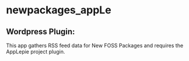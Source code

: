 # newpackages_appLe
## Wordpress Plugin:
This app gathers RSS feed data for New FOSS Packages and requires the AppLepie project plugin.
